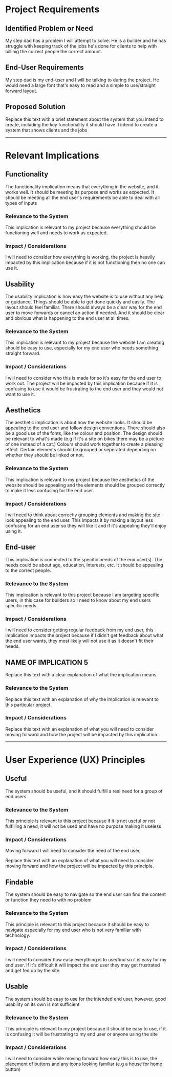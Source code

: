 # Project Requirements

## Identified Problem or Need

My step dad has a problem I will attempt to solve. He is a builder and he has struggle with keeping track of the jobs he's done for clients to help with billinig the correct people the correct amount.

## End-User Requirements

My step dad is my end-user and I will be talking to during the project. He would need a large font that's easy to read and a simple to use/straight forward layout.

## Proposed Solution

Replace this text with a brief statement about the system that you intend to create, including the key functionality it should have.
I intend to create a system that shows clients and the jobs 


---

# Relevant Implications

## Functionality

The functionality implication means that everything in the website, and it works well. It should be meeting its purpose and works as expected. It should be meeting all the end user's requirements be able to deal with all types of inputs

### Relevance to the System

This implication is relevant to my project because everything should be functioning well and needs to work as expected.

### Impact / Considerations

I will need to consider how everything is working, the project is heavily impacted by this implication because if it is not functioning then no one can use it.



## Usability

The usability implication is how easy the website is to use without any help or guidance. Things should be able to get done quickly and easily. The layout should feel familiar. There should always be a clear way for the end user to move forwards or cancel an action if needed. And it should be clear  and obvious what is happening to the end user at all times.

### Relevance to the System

This implication is relevant to my project because the website I am creating should be easy to use, especially for my end user who needs something straight forward.

### Impact / Considerations

I will need to consider who this is made for so it's easy for the end user to work out. The project will be impacted by this implication because if it is confusing to use it would be frustrating to the end user and they would not want to use it.



## Aesthetics

The aesthetic implication is about how the website looks. It should be appealing to the end user and follow design conventions. There should also be a good use of the fonts, like the colour and position. The design should be relevant to what's made (e.g if it's a site on bikes there may be a picture of one instead of a cat.) Colours should work together to create a pleasing effect. Certain elements should be grouped or seperated depending on whether they should be linked or not.

### Relevance to the System

This implication is relevant to my project because the aesthetics of the website should be appealing and the elements should be grouped correctly to make it less confusing for the end user.

### Impact / Considerations

I will need to think about correctly grouping elements and making the site look appealing to the end user. This impacts it by making a layout less confusing for an end user so they will like it and if it's appealing they'll enjoy using it.



## End-user

This implication is connected to the specific needs of the end user(s). The needs could be about age, education, interests, etc. It should be appealing to the correct  people.

### Relevance to the System

This implication is relevant to this project because I am targeting specific users, in this case for builders so I need to know about my end users specific needs.

### Impact / Considerations

I will need to consider getting regular feedback from my end user, this implication impacts the project because if I didn't get feedback about what the end user wants, they most likely will not use it as it doesn't fit their needs.



## NAME OF IMPLICATION 5

Replace this text with a clear explanation of what the implication means.

### Relevance to the System

Replace this text with an explanation of why the implication is relevant to this particular project.

### Impact / Considerations

Replace this text with an explanation of what you will need to consider moving forward and how the project will be impacted by this implication.


---

# User Experience (UX) Principles

## Useful

The system should be useful, and it should fulfill a real need for a group of end users

### Relevance to the System

This principle is relevant to this project because if it is not useful or not fulfilling a need, it will not be used and have no purpose making it useless

### Impact / Considerations

Moving forward I will need to consider the need of the end user,

Replace this text with an explanation of what you will need to consider moving forward and how the project will be impacted by this principle.


## Findable

The system should be easy to navigate so the end user can find the content or function they need to with no problem

### Relevance to the System

This principle is relevant to this project because it should be easy to navigate especially for my end user who is not very familiar with technology.

### Impact / Considerations

I will need to consider how easy everything is to use/find so it is easy for my end user. If it's difficult it will impact the end user they may get frustrated and get fed up by the site


## Usable

The system should be easy to  use for the intended end user, however, good usability on its own is not sufficient

### Relevance to the System

This principle is relevant to my project because it should be easy to use, if it is confusing it will be frustrating to my end user or anyone using the site

### Impact / Considerations

I will need to consider while moving forward how easy this is to use, the placement of buttons and any icons looking familiar (e.g a house for home button)

